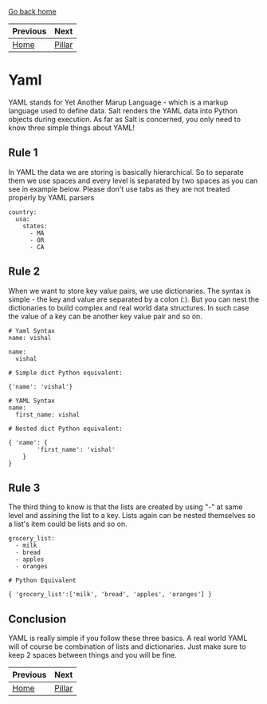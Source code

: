 [Go back home](https://github.com/vishal-biyani/saltstack-cluster)

|Previous          | Next                  |
|------------------|-----------------------|
|[Home](../grains) |[Pillar](../pillar)    |

# Yaml

YAML stands for Yet Another Marup Language - which is a markup language used to define data. Salt renders the YAML data into Python objects during execution. As far as Salt is concerned, you only need to know three simple things about YAML!

## Rule 1
In YAML the data we are storing is basically hierarchical. So to separate them we use spaces and every level is separated by two spaces as you can see in example below. Please don't use tabs as they are not treated properly by YAML parsers

```
country:
  usa:
    states:
      - MA
      - OR
      - CA
```      

## Rule 2
When we want to store key value pairs, we use dictionaries. The syntax is simple - the key and value are separated by a colon (:). But you can nest the dictionaries to build complex and real world data structures. In such case the value of a key can be another key value pair and so on.


```
# Yaml Syntax
name: vishal

name:
  vishal

# Simple dict Python equivalent:

{'name': 'vishal'}  

# YAML Syntax
name:
  first_name: vishal  

# Nested dict Python equivalent:

{ 'name': {
		'first_name': 'vishal'
	}
}

```
## Rule 3

The third thing to know is that the lists are created by using "-" at same level and assining the list to a key. Lists again can be nested themselves so a list's item could be lists and so on.

```
grocery_list:
  - milk
  - bread
  - apples
  - oranges

# Python Equivalent

{ 'grocery_list':['milk', 'bread', 'apples', 'oranges'] }

```

## Conclusion

YAML is really simple if you follow these three basics. A real world YAML will of course be combination of lists and dictionaries. Just make sure to keep 2 spaces between things and you will be fine.

|Previous          | Next                  |
|------------------|-----------------------|
|[Home](../grains) |[Pillar](../pillar)    |